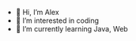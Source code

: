 - 👋 Hi, I’m Alex
- 👀 I’m interested in coding
- 🌱 I’m currently learning Java, Web

<!---
alexbgrv/alexbgrv is a ✨ special ✨ repository because its `README.md` (this file) appears on your GitHub profile.
You can click the Preview link to take a look at your changes.
--->
